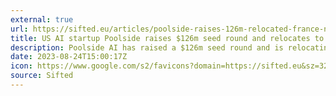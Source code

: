 ```yaml
---
external: true
url: https://sifted.eu/articles/poolside-raises-126m-relocated-france-news
title: US AI startup Poolside raises $126m seed round and relocates to France
description: Poolside AI has raised a $126m seed round and is relocating to build a tool that could write code, sources tell Sifted
date: 2023-08-24T15:00:17Z
icon: https://www.google.com/s2/favicons?domain=https://sifted.eu&sz=32
source: Sifted
---
```

